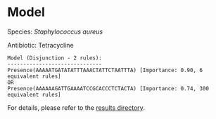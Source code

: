 
# Model

Species: *Staphylococcus aureus*

Antibiotic: Tetracycline

```
Model (Disjunction - 2 rules):
------------------------------
Presence(AAAAATGATATATTTAAACTATTCTAATTTA) [Importance: 0.90, 6 equivalent rules]
OR
Presence(AAAAAAGATTGAAAATCCGCACCCTCTACTA) [Importance: 0.74, 300 equivalent rules]

```

For details, please refer to the [results directory](../../../../../results/scm_b/staphylococcus%20aureus/tetracycline/repeat_5/).

